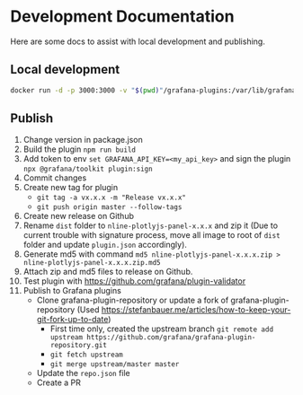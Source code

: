 # Development Documentation

Here are some docs to assist with local development and publishing.

## Local development

```sh
docker run -d -p 3000:3000 -v "$(pwd)"/grafana-plugins:/var/lib/grafana/plugins --name=grafana grafana/grafana
```

## Publish

1. Change version in package.json
1. Build the plugin `npm run build`
1. Add token to env `set GRAFANA_API_KEY=<my_api_key>` and sign the plugin `npx @grafana/toolkit plugin:sign`
1. Commit changes
1. Create new tag for plugin
   - `git tag -a vx.x.x -m "Release vx.x.x"`
   - `git push origin master --follow-tags`
1. Create new release on Github
1. Rename `dist` folder to `nline-plotlyjs-panel-x.x.x` and zip it (Due to current trouble with signature process, move all image to root of `dist` folder and update `plugin.json` accordingly).
1. Generate md5 with command `md5 nline-plotlyjs-panel-x.x.x.zip > nline-plotlyjs-panel-x.x.x.zip.md5`
1. Attach zip and md5 files to release on Github.
1. Test plugin with <https://github.com/grafana/plugin-validator>
1. Publish to Grafana plugins
   - Clone grafana-plugin-repository or update a fork of grafana-plugin-repository (Used <https://stefanbauer.me/articles/how-to-keep-your-git-fork-up-to-date>)
     - First time only, created the upstream branch
       `git remote add upstream https://github.com/grafana/grafana-plugin-repository.git`
     - `git fetch upstream`
     - `git merge upstream/master master`
   - Update the `repo.json` file
   - Create a PR
